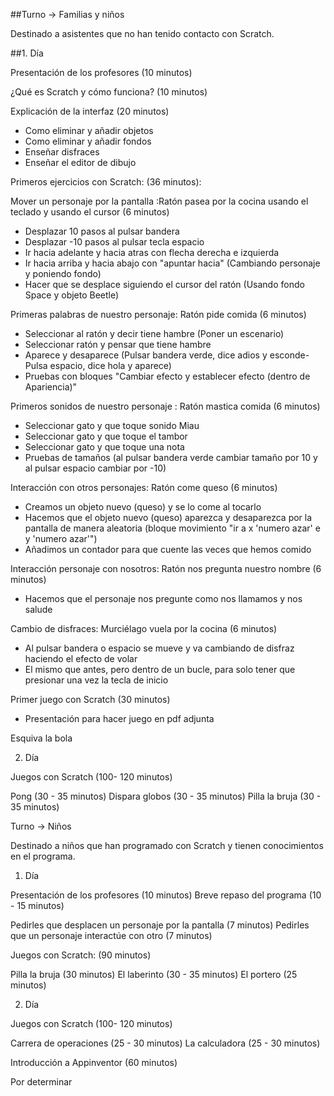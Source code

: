 
##Turno → Familias y niños

Destinado a asistentes que no han tenido contacto con Scratch.

##1. Día

Presentación de los profesores (10 minutos)

¿Qué es Scratch y cómo funciona? (10 minutos)

Explicación de la interfaz (20  minutos)
 - Como eliminar y añadir objetos
 - Como eliminar y añadir fondos
 - Enseñar disfraces
 - Enseñar el editor de dibujo

Primeros ejercicios con Scratch: (36 minutos):
 
Mover un personaje por la pantalla :Ratón pasea por la cocina usando el teclado y usando el cursor  (6 minutos)
  - Desplazar 10 pasos al pulsar bandera
  - Desplazar -10 pasos al pulsar tecla espacio
  - Ir hacia adelante y hacia atras con flecha derecha e izquierda 
  - Ir hacia arriba y hacia abajo con "apuntar hacia" (Cambiando personaje y poniendo fondo)
  - Hacer que se desplace siguiendo el cursor del ratón (Usando fondo Space y objeto Beetle)
 
Primeras palabras de nuestro personaje: Ratón pide comida (6 minutos)
  - Seleccionar al ratón y decir tiene hambre (Poner un escenario)
  - Seleccionar ratón y pensar que tiene hambre
  - Aparece y desaparece (Pulsar bandera verde, dice adios y esconde- Pulsa espacio, dice hola y aparece)
  - Pruebas con bloques "Cambiar efecto y establecer efecto (dentro de Apariencia)"
 
Primeros sonidos de nuestro personaje : Ratón mastica comida (6 minutos)
  - Seleccionar gato y que toque sonido Miau
  - Seleccionar gato y que toque el tambor
  - Seleccionar gato y que toque una nota
  - Pruebas de tamaños (al pulsar bandera verde cambiar tamaño por 10 y al pulsar espacio cambiar por -10)
 
Interacción con otros personajes: Ratón come queso (6 minutos)
  - Creamos un objeto nuevo (queso) y se lo come al tocarlo
  - Hacemos que el objeto nuevo (queso) aparezca y desaparezca por la pantalla de manera aleatoria 
  (bloque movimiento "ir a x 'numero azar' e y 'numero azar'")
  - Añadimos un contador para que cuente las veces que hemos comido
 
Interacción personaje con nosotros: Ratón nos pregunta nuestro nombre (6 minutos)
  - Hacemos que el personaje nos pregunte como nos llamamos y nos salude
 
Cambio de disfraces: Murciélago vuela por la cocina (6 minutos)
  - Al pulsar bandera o espacio se mueve y va cambiando de disfraz haciendo el efecto de volar
  - El mismo que antes, pero dentro de un bucle, para solo tener que presionar una vez la tecla de inicio

Primer juego con Scratch (30 minutos)

  - Presentación para hacer juego en pdf adjunta
        
Esquiva la bola 

2. Día 

Juegos con Scratch (100- 120  minutos)

Pong  (30 - 35 minutos)
Dispara globos (30 - 35 minutos)
Pilla la bruja (30 - 35 minutos)


 Turno → Niños


Destinado a niños que han programado con Scratch y tienen conocimientos en el programa.

1. Día

Presentación de los profesores (10 minutos)
Breve repaso del programa (10 - 15 minutos)

Pedirles que desplacen un personaje por la pantalla (7 minutos)
Pedirles que un personaje interactúe con otro (7 minutos)
    

Juegos con Scratch: (90  minutos)

Pilla la bruja (30 minutos)
El laberinto (30 - 35 minutos)
El portero (25 minutos)


2. Día 

Juegos con Scratch (100- 120  minutos)

Carrera de operaciones  (25 - 30 minutos)
La calculadora  (25 - 30 minutos)

Introducción a Appinventor (60 minutos)

Por determinar
